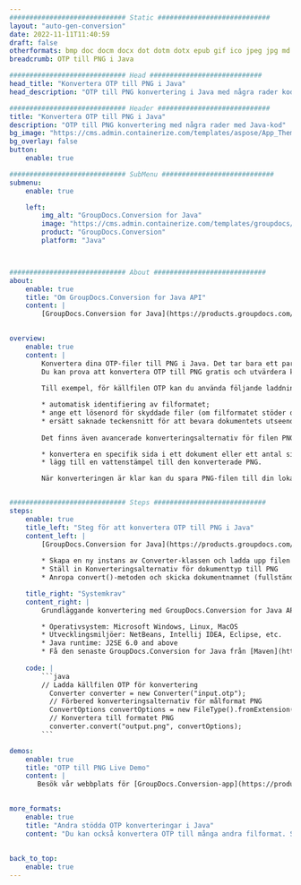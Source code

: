 ```yaml
---
############################# Static ############################
layout: "auto-gen-conversion"
date: 2022-11-11T11:40:59
draft: false
otherformats: bmp doc docm docx dot dotm dotx epub gif ico jpeg jpg md odt ott pdf png psd rtf tex tif tiff txt xps
breadcrumb: OTP till PNG i Java

############################# Head ############################
head_title: "Konvertera OTP till PNG i Java"
head_description: "OTP till PNG konvertering i Java med några rader kod. Konvertera över 160 filformat med hjälp av GroupDocs dokumentkonverterings-API för Java"

############################# Header ############################
title: "Konvertera OTP till PNG i Java"
description: "OTP till PNG konvertering med några rader med Java-kod"
bg_image: "https://cms.admin.containerize.com/templates/aspose/App_Themes/V3/images/bg/header1.png"
bg_overlay: false
button:
    enable: true

############################# SubMenu ############################
submenu:
    enable: true

    left:
        img_alt: "GroupDocs.Conversion for Java"
        image: "https://cms.admin.containerize.com/templates/groupdocs/images/product-logos/90x90-noborder/groupdocs-conversion-java.png"
        product: "GroupDocs.Conversion"
        platform: "Java"



############################# About ############################
about:
    enable: true
    title: "Om GroupDocs.Conversion for Java API"
    content: |
        [GroupDocs.Conversion for Java](https://products.groupdocs.com/conversion/java/) är ett avancerat filformatkonverterings-API för konvertering mellan populära bild- och dokumentformat som Microsoft Office, OpenDocument, PDF, HTML, e-post, CAD. och mycket mer med bara några rader kod. Det inbyggda API:t upptäcker automatiskt formaten för originaldokumenten och erbjuder många alternativ för att anpassa de konverterade dokumenten. Tillsammans med funktionen att extrahera information från ett dokument, stöder den också cachelagring av konverteringsresultaten till den lokala disken som standard. Men alla typer av cachelagring kan stödjas genom att implementera lämpliga gränssnitt - Amazon S3, Dropbox, Google Drive, Windows Azure, Reddis eller andra.
    

overview:
    enable: true
    content: |
        Konvertera dina OTP-filer till PNG i Java. Det tar bara ett par rader med Java-kod på valfri plattform, som Windows, Linux, macOS.
        Du kan prova att konvertera OTP till PNG gratis och utvärdera kvaliteten på konverteringsresultaten. Tillsammans med enkla filkonverteringsskript kan du prova mer sofistikerade alternativ för att ladda källfilen OTP och lagra PNG-utdata. 
        
        Till exempel, för källfilen OTP kan du använda följande laddningsalternativ:

        * automatisk identifiering av filformatet;
        * ange ett lösenord för skyddade filer (om filformatet stöder det);
        * ersätt saknade teckensnitt för att bevara dokumentets utseende.
        
        Det finns även avancerade konverteringsalternativ för filen PNG:

        * konvertera en specifik sida i ett dokument eller ett antal sidor;
        * lägg till en vattenstämpel till den konverterade PNG.

        När konverteringen är klar kan du spara PNG-filen till din lokala filsökväg eller till tredje parts lagring såsom FTP, Amazon S3, Google Drive, Dropbox etc. Observera - för att konvertera OTP till PNG behöver du inte installera någon ytterligare programvara, såsom MS Office, Open Office, Adobe Acrobat Reader etc.


############################# Steps ############################
steps:
    enable: true
    title_left: "Steg för att konvertera OTP till PNG i Java"
    content_left: |
        [GroupDocs.Conversion for Java](https://products.groupdocs.com/conversion/java/) låter utvecklare enkelt konvertera OTP fil till PNG med några rader kod.
        
        * Skapa en ny instans av Converter-klassen och ladda upp filen OTP med den fullständiga sökvägen
        * Ställ in Konverteringsalternativ för dokumenttyp till PNG
        * Anropa convert()-metoden och skicka dokumentnamnet (fullständig sökväg) och formatet (PNG) som en parameter

    title_right: "Systemkrav"
    content_right: |
        Grundläggande konvertering med GroupDocs.Conversion for Java API kan göras med bara några rader kod. Våra API:er stöds på alla större plattformar och operativsystem. Innan du kör koden nedan, se till att du har följande förutsättningar installerade på ditt system.

        * Operativsystem: Microsoft Windows, Linux, MacOS
        * Utvecklingsmiljöer: NetBeans, Intellij IDEA, Eclipse, etc.
        * Java runtime: J2SE 6.0 and above
        * Få den senaste GroupDocs.Conversion for Java från [Maven](https://repository.groupdocs.com/webapp/#/artifacts/browse/tree/General/repo/com/groupdocs/groupdocs-conversion)
         
    code: |
        ```java    
        // Ladda källfilen OTP för konvertering
          Converter converter = new Converter("input.otp");
          // Förbered konverteringsalternativ för målformat PNG
          ConvertOptions convertOptions = new FileType().fromExtension("png").getConvertOptions();
          // Konvertera till formatet PNG
          converter.convert("output.png", convertOptions);
        ```

demos:
    enable: true
    title: "OTP till PNG Live Demo"
    content: |
       Besök vår webbplats för [GroupDocs.Conversion-app](https://products.groupdocs.app/conversion/family) och försök konvertera OTP till PNG nu. Den kostnadsfria demon har följande fördelar
          

more_formats:
    enable: true
    title: "Andra stödda OTP konverteringar i Java"
    content: "Du kan också konvertera OTP till många andra filformat. Se listan nedan."
       
       
back_to_top:
    enable: true
---
```

